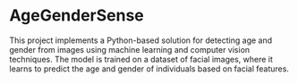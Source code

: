 # AgeGenderSense
This project implements a Python-based solution for detecting age and gender from images using machine learning and computer vision techniques. The model is trained on a dataset of facial images, where it learns to predict the age and gender of individuals based on facial features. 
